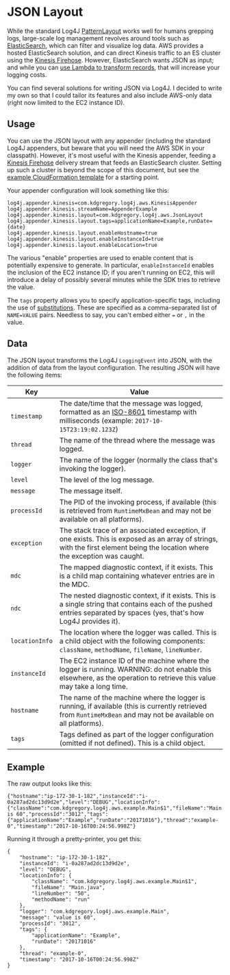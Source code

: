 # JSON Layout

While the standard Log4J [PatternLayout](http://logging.apache.org/log4j/1.2/apidocs/org/apache/log4j/PatternLayout.html)
works well for humans grepping logs, large-scale log management revolves around tools such as 
[ElasticSearch](https://www.elastic.co/products/elasticsearch), which can filter and visualize
log data. AWS provides a hosted ElasticSearch solution, and can direct Kinesis traffic to an ES
cluster using the [Kinesis Firehose](http://docs.aws.amazon.com/firehose/latest/dev/create-destination.html#create-destination-elasticsearch).
However, ElasticSearch wants JSON as input; and while you can [use Lambda to transform
records](http://docs.aws.amazon.com/firehose/latest/dev/data-transformation.html#lambda-blueprints),
that will increase your logging costs.

You can find several solutions for writing JSON via Log4J. I decided to write my own so that I
could tailor its features and also include AWS-only data (right now limited to the EC2 instance
ID).


## Usage

You can use the JSON layout with any appender (including the standard Log4J appenders, but beware
that you will need the AWS SDK in your classpath). However, it's most useful with the Kinesis
appender, feeding a [Kinesis Firehose](http://docs.aws.amazon.com/firehose/latest/dev/what-is-this-service.html)
delivery stream that feeds an ElasticSearch cluster. Setting up such a cluster is beyond the scope
of this document, but see the [example CloudFormation template](../example/cloudformation.json)
for a starting point.

Your appender configuration will look something like this:

    log4j.appender.kinesis=com.kdgregory.log4j.aws.KinesisAppender
    log4j.appender.kinesis.streamName=AppenderExample
    log4j.appender.kinesis.layout=com.kdgregory.log4j.aws.JsonLayout
    log4j.appender.kinesis.layout.tags=applicationName=Example,runDate={date}
    log4j.appender.kinesis.layout.enableHostname=true
    log4j.appender.kinesis.layout.enableInstanceId=true
    log4j.appender.kinesis.layout.enableLocation=true

The various "enable" properties are used to enable content that is potentially expensive to
generate.  In particular, `enableInstanceId` enables the inclusion of the EC2 instance ID;
if you aren't running on EC2, this will introduce a delay of possibly several minutes while
the SDK tries to retrieve the value.

The `tags` property allows you to specify application-specific tags, including the use of
[substitutions](substitutions.md). These are specified as a comma-separated list of
`NAME=VALUE` pairs. Needless to say, you can't embed either `=` or `,` in the value.


## Data

The JSON layout transforms the Log4J `LoggingEvent` into JSON, with the addition of data
from the layout configuration. The resulting JSON will have the following items:

 Key            | Value
----------------|------------------------------------------------------------------------------------------------------------------------
 `timestamp`    | The date/time that the message was logged, formatted as an [ISO-8601](https://en.wikipedia.org/wiki/ISO_8601) timestamp with milliseconds (example: `2017-10-15T23:19:02.123Z`)
 `thread`       | The name of the thread where the message was logged.
 `logger`       | The name of the logger (normally the class that's invoking the logger).
 `level`        | The level of the log message.
 `message`      | The message itself.
 `processId`    | The PID of the invoking process, if available (this is retrieved from `RuntimeMxBean` and may not be available on all platforms).
 `exception`    | The stack trace of an associated exception, if one exists. This is exposed as an array of strings, with the first element being the location where the exception was caught.
 `mdc`          | The mapped diagnostic context, if it exists. This is a child map containing whatever entries are in the MDC.
 `ndc`          | The nested diagnostic context, if it exists. This is a single string that contains each of the pushed entries separated by spaces (yes, that's how Log4J provides it).
 `locationInfo` | The location where the logger was called. This is a child object with the following components: `className`, `methodName`, `fileName`, `lineNumber`.
 `instanceId`   | The EC2 instance ID of the machine where the logger is running. WARNING: do not enable this elsewhere, as the operation to retrieve this value may take a long time.
 `hostname`     | The name of the machine where the logger is running, if available (this is currently retrieved from `RuntimeMxBean` and may not be available on all platforms).
 `tags`         | Tags defined as part of the logger configuration (omitted if not defined). This is a child object.


## Example

The raw output looks like this:

```
{"hostname":"ip-172-30-1-182","instanceId":"i-0a287ad2dc13d9d2e","level":"DEBUG","locationInfo":{"className":"com.kdgregory.log4j.aws.example.Main$1","fileName":"Main.java","lineNumber":"50","methodName":"run"},"logger":"com.kdgregory.log4j.aws.example.Main","message":"value is 60","processId":"3012","tags":{"applicationName":"Example","runDate":"20171016"},"thread":"example-0","timestamp":"2017-10-16T00:24:56.998Z"}
```

Running it through a pretty-printer, you get this:

```
{
	"hostname": "ip-172-30-1-182",
	"instanceId": "i-0a287ad2dc13d9d2e",
	"level": "DEBUG",
	"locationInfo": {
		"className": "com.kdgregory.log4j.aws.example.Main$1",
		"fileName": "Main.java",
		"lineNumber": "50",
		"methodName": "run"
	},
	"logger": "com.kdgregory.log4j.aws.example.Main",
	"message": "value is 60",
	"processId": "3012",
	"tags": {
		"applicationName": "Example",
		"runDate": "20171016"
	},
	"thread": "example-0",
	"timestamp": "2017-10-16T00:24:56.998Z"
}
```
